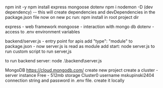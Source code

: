 npm init -y
npm install express mongoose dotenv
npm i nodemon -D (dev dependency)
-- this will create dependencies and devDependencies in the package.json file
now on new pc run: npm install in root project dir

express - web framework
mongoose - interaction with mongo db
dotenv - access to .env environment variables

backend/server.js - entry point for apis
add "type": "module" to package.json - now server.js is read as module
add start: node server.js to run custom script to run server,js

to run backend server:
node .\backend\server.js


MongoDB
https://cloud.mongodb.com/
create new project
create a cluster - server instance
Free - 512mb storage
Cluster0
username mskupinski2404
connection string and password in .env file. create it locally